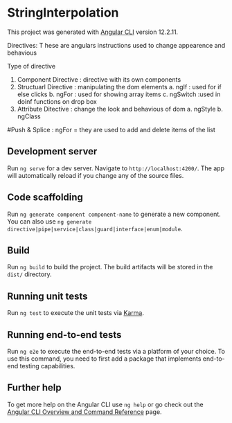 # StringInterpolation

This project was generated with [Angular CLI](https://github.com/angular/angular-cli) version 12.2.11.


Directives: T hese are angulars instructions used to change appearence and behavious 


Type of directive 
1. Component Directive : directive with its own components 
2. Structuarl Directive : manipulating the dom elements 
  a. ngIf : used for if else clicks 
  b. ngFor : used for showing array items 
  c. ngSwitch :used in doinf functions on drop box 
3. Attribute Ditective : change the look and behavious of dom
  a. ngStyle 
  b. ngClass

#Push & Splice : ngFor = they are used to add and delete items of the list 































## Development server

Run `ng serve` for a dev server. Navigate to `http://localhost:4200/`. The app will automatically reload if you change any of the source files.

## Code scaffolding

Run `ng generate component component-name` to generate a new component. You can also use `ng generate directive|pipe|service|class|guard|interface|enum|module`.

## Build

Run `ng build` to build the project. The build artifacts will be stored in the `dist/` directory.

## Running unit tests

Run `ng test` to execute the unit tests via [Karma](https://karma-runner.github.io).

## Running end-to-end tests

Run `ng e2e` to execute the end-to-end tests via a platform of your choice. To use this command, you need to first add a package that implements end-to-end testing capabilities.

## Further help

To get more help on the Angular CLI use `ng help` or go check out the [Angular CLI Overview and Command Reference](https://angular.io/cli) page.
